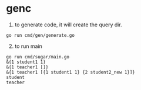 # genc

1) to generate code, it will create the query dir.
```shell
go run cmd/gen/generate.go 
```
2) to run main
```shell
go run cmd/sugar/main.go 
&{1 student1 1}
&{1 teacher1 []}
&{1 teacher1 [{1 student1 1} {2 student2_new 1}]}
student
teacher
```